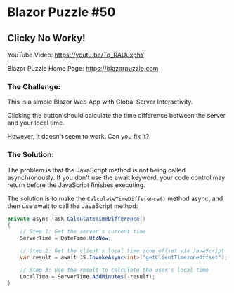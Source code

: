 # Blazor Puzzle #50

## Clicky No Worky!

YouTube Video: https://youtu.be/Tq_RAUuxphY

Blazor Puzzle Home Page: https://blazorpuzzle.com

### The Challenge:

This is a simple Blazor Web App with Global Server Interactivity.

Clicking the button should calculate the time difference between the server and your local time.

However, it doesn't seem to work. Can you fix it?

### The Solution:

The problem is that the JavaScript method is not being called asynchronously. If you don't use the await keyword, your code control may return before the JavaScript finishes executing.

The solution is to make the `CalculateTimeDifference()` method async, and then use await to call the JavaScript method:

```c#
private async Task CalculateTimeDifference()
{
    // Step 1: Get the server's current time
    ServerTime = DateTime.UtcNow;

    // Step 2: Get the client's local time zone offset via JavaScript
    var result = await JS.InvokeAsync<int>("getClientTimezoneOffset");

    // Step 3: Use the result to calculate the user's local time
    LocalTime = ServerTime.AddMinutes(-result);
}
```

